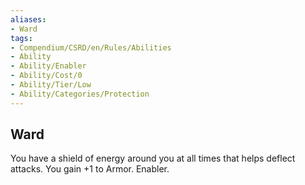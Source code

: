 ```yaml
---
aliases:
- Ward
tags:
- Compendium/CSRD/en/Rules/Abilities
- Ability
- Ability/Enabler
- Ability/Cost/0
- Ability/Tier/Low
- Ability/Categories/Protection
---
```


  
## Ward  
You have a shield of energy around you at all times that helps deflect attacks. You gain +1 to Armor. Enabler.